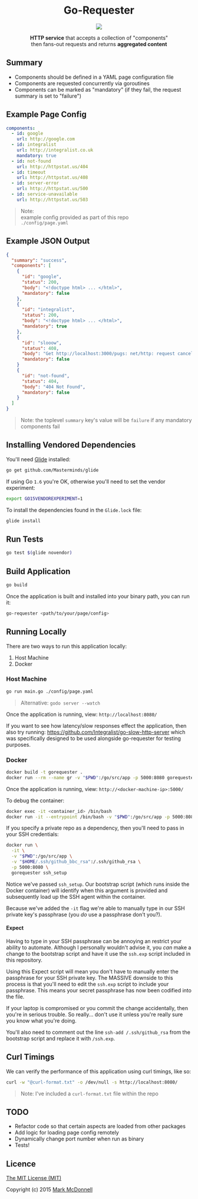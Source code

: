 <h1 align="center">Go-Requester</h1>

<p align="center">
  <img src="https://img.shields.io/badge/Completed-90%25-green.svg?style=flat-square">
</p>

<p align="center">
  <b>HTTP service</b> that accepts a collection of "components"<br>then fans-out requests and returns <b>aggregated content</b>
</p>

## Summary

- Components should be defined in a YAML page configuration file 
- Components are requested concurrently via goroutines
- Components can be marked as "mandatory" (if they fail, the request summary is set to "failure")

## Example Page Config

```yaml
components:
  - id: google
    url: http://google.com
  - id: integralist
    url: http://integralist.co.uk
    mandatory: true
  - id: not-found
    url: http://httpstat.us/404
  - id: timeout
    url: http://httpstat.us/408
  - id: server-error
    url: http://httpstat.us/500
  - id: service-unavailable
    url: http://httpstat.us/503
```

> Note:  
> example config provided as part of this repo  
> `./config/page.yaml`

## Example JSON Output

```json
{
  "summary": "success",
  "components": [
    {
      "id": "google",
      "status": 200,
      "body": "<!doctype html> ... </html>",
      "mandatory": false
    },
    {
      "id": "integralist",
      "status": 200,
      "body": "<!doctype html> ... </html>",
      "mandatory": true
    },
    {
      "id": "slooow",
      "status": 408,
      "body": "Get http://localhost:3000/pugs: net/http: request canceled (Client.Timeout exceeded while awaiting headers)",
      "mandatory": false
    }
    {
      "id": "not-found",
      "status": 404,
      "body": "404 Not Found",
      "mandatory": false
    }
  ]
}
```

> Note: the toplevel `summary` key's value will be `failure` if any mandatory components fail

## Installing Vendored Dependencies

You'll need [Glide](https://github.com/Masterminds/glide) installed:

```bash
go get github.com/Masterminds/glide
```

If using Go `1.6` you're OK, otherwise you'll need to set the vendor experiment:

```bash
export GO15VENDOREXPERIMENT=1
```

To install the dependencies found in the `Glide.lock` file:

```bash
glide install
```

## Run Tests

```bash
go test $(glide novendor)
```

## Build Application

```bash
go build
```

Once the application is built and installed into your binary path, you can run it:

```bash
go-requester <path/to/your/page/config>
```

## Running Locally

There are two ways to run this application locally:

1. Host Machine
2. Docker

### Host Machine

```bash
go run main.go ./config/page.yaml
```

> Alternative: `godo server --watch`

Once the application is running, view: `http://localhost:8080/`

If you want to see how latency/slow responses effect the application, then also try running: https://github.com/Integralist/go-slow-http-server which was specifically designed to be used alongside go-requester for testing purposes.

### Docker

```bash
docker build -t gorequester .
docker run --rm --name gr -v "$PWD":/go/src/app -p 5000:8080 gorequester
```

Once the application is running, view: `http://<docker-machine-ip>:5000/`

To debug the container:

```bash
docker exec -it <container_id> /bin/bash
docker run -it --entrypoint /bin/bash -v "$PWD":/go/src/app -p 5000:8080 gorequester
```

If you specify a private repo as a dependency, then you'll need to pass in your SSH credentials:

```bash
docker run \
  -it \
  -v "$PWD":/go/src/app \
  -v "$HOME/.ssh/github_bbc_rsa":/.ssh/github_rsa \
  -p 5000:8080 \
  gorequester ssh_setup
```

Notice we've passed `ssh_setup`. Our bootstrap script (which runs inside the Docker container) will identify when this argument is provided and subsequently load up the SSH agent within the container. 

Because we've added the `-it` flag we're able to manually type in our SSH private key's passphrase (you *do* use a passphrase don't you?).

#### Expect

Having to type in your SSH passphrase can be annoying an restrict your ability to automate. Although I personally wouldn't advise it, you *can* make a change to the bootstrap script and have it use the `ssh.exp` script included in this repository.

Using this Expect script will mean you don't have to manually enter the passphrase for your SSH private key. The MASSIVE downside to this process is that you'll need to edit the `ssh.exp` script to include your passphrase. This means your secret passphrase has now been codified into the file.

If your laptop is compromised or you commit the change accidentally, then you're in serious trouble. So really... don't use it unless you're really sure you know what you're doing.

You'll also need to comment out the line `ssh-add /.ssh/github_rsa` from the bootstrap script and replace it with `/ssh.exp`.

## Curl Timings

We can verify the performance of this application using curl timings, like so:

```bash
curl -w "@curl-format.txt" -o /dev/null -s http://localhost:8080/
```

> Note: I've included a `curl-format.txt` file within the repo

## TODO

- Refactor code so that certain aspects are loaded from other packages
- Add logic for loading page config remotely
- Dynamically change port number when run as binary
- Tests!

## Licence

[The MIT License (MIT)](http://opensource.org/licenses/MIT)

Copyright (c) 2015 [Mark McDonnell](http://twitter.com/integralist)

